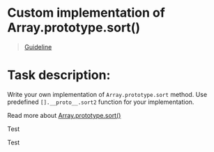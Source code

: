 # Custom implementation of Array.prototype.sort()

> [Guideline](https://github.com/mate-academy/js_task-guideline/blob/master/README.md)

# Task description: 

Write your own implementation of `Array.prototype.sort` method. Use predefined `[].__proto__.sort2` function for your implementation.

Read more about [Array.prototype.sort()](https://developer.mozilla.org/en-US/docs/Web/JavaScript/Reference/Global_Objects/Array/sort)

Test

Test
